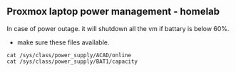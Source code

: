 ## Proxmox laptop power management - homelab

In case of power outage. it will shutdown all the vm if battary is below 60%.

- make sure these files available.
```
cat /sys/class/power_supply/ACAD/online
cat /sys/class/power_supply/BAT1/capacity
```